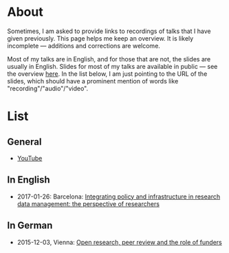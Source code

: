 # About

Sometimes, I am asked to provide links to recordings of talks that I have given previously. This page helps me keep an overview. It is likely incomplete &mdash; additions and corrections are welcome.

Most of my talks are in English, and for those that are not, the slides are usually in English. Slides for most of my talks are available in public &mdash; see the overview [here](https://en.wikipedia.org/wiki/User:Daniel_Mietchen/Talks). In the list below, I am just pointing to the URL of the slides, which should have a prominent mention of words like "recording"/"audio"/"video". 

# List

## General

* [YouTube](https://www.youtube.com/results?search_query=daniel+mietchen)

## In English

* 2017-01-26: Barcelona: [Integrating policy and infrastructure in research data management: the perspective of researchers]()

## In German

* 2015-12-03, Vienna: [Open research, peer review and the role of funders](https://github.com/Daniel-Mietchen/events/blob/master/Open-Science-Jetzt-Vienna-2015.md)
